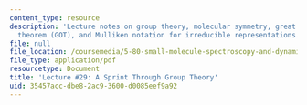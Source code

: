 ```yaml
---
content_type: resource
description: 'Lecture notes on group theory, molecular symmetry, great orthogonality
  theorem (GOT), and Mulliken notation for irreducible representations. '
file: null
file_location: /coursemedia/5-80-small-molecule-spectroscopy-and-dynamics-fall-2008/35457accdbe82ac93600d0085eef9a92_29_580ln_fa08.pdf
file_type: application/pdf
resourcetype: Document
title: 'Lecture #29: A Sprint Through Group Theory'
uid: 35457acc-dbe8-2ac9-3600-d0085eef9a92
---
```

